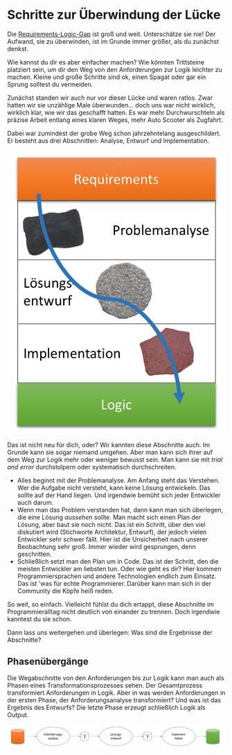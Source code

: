 # Schritte zur Überwindung der Lücke
Die [Requirements-Logic-Gap](README.md) ist groß und weit. Unterschätze sie nie! Der Aufwand, sie zu überwinden, ist im Grunde immer größer, als du zunächst denkst.

Wie kannst du dir es aber einfacher machen? Wie könnten Trittsteine platziert sein, um dir den Weg von den Anforderungen zur Logik leichter zu machen. Kleine und große Schritte sind ok, einen Spagat oder gar ein Sprung solltest du vermeiden.

Zunächst standen wir auch nur vor dieser Lücke und waren ratlos. Zwar hatten wir sie unzählige Male überwunden... doch uns war nicht wirklich, wirklich klar, wie wir das geschafft hatten. Es war mehr Durchwurschteln als präzise Arbeit entlang eines klaren Weges, mehr Auto Scooter als Zugfahrt.

Dabei war zumindest der grobe Weg schon jahrzehntelang ausgeschildert. Er besteht aus drei Abschnitten: Analyse, Entwurf und Implementation.

![](../../resources/images/requirements-logic-gap/gapphases.png)

Das ist nicht neu für dich, oder? Wir kannten diese Abschnitte auch. Im Grunde kann sie sogar niemand umgehen. Aber man kann sich ihrer auf dem Weg zur Logik mehr oder weniger bewusst sein. Man kann sie mit _trial and error_ durchstolpern oder systematisch durchschreiten.

* Alles beginnt mit der Problemanalyse. Am Anfang steht das Verstehen. Wer die Aufgabe nicht versteht, kann keine Lösung entwickeln. Das sollte auf der Hand liegen. Und irgendwie bemüht sich jeder Entwickler auch darum.
* Wenn man das Problem verstanden hat, dann kann man sich überlegen, die eine Lösung _aussehen_ sollte. Man macht sich einen Plan der Lösung, aber baut sie noch nicht. Das ist ein Schritt, über den viel diskutiert wird (Stichworte Architektur, Entwurf), der jedoch vielen Entwickler sehr schwer fällt. Hier ist die Unsicherheit nach unserer Beobachtung sehr groß. Immer wieder wird gesprungen, denn geschritten.
* Schließlich setzt man den Plan um in Code. Das ist der Schritt, den die meisten Entwickler am liebsten tun. Oder wie geht es dir? Hier kommen Programmiersprachen und andere Technologien endlich zum Einsatz. Das ist 'was für echte Programmierer. Darüber kann man sich in der Community die Köpfe heiß reden.

So weit, so einfach. Vielleicht fühlst du dich ertappt, diese Abschnitte im Programmieralltag nicht deutlich von einander zu trennen. Doch irgendwie kanntest du sie schon.

Dann lass uns weitergehen und überlegen: Was sind die Ergebnisse der Abschnitte?

## Phasenübergänge
Die Wegabschnitte von den Anforderungen bis zur Logik kann man auch als Phasen eines Transformationsprozesses sehen. Der Gesamtprozess transformiert Anforderungen in Logik. Aber in was werden Anforderungen in der ersten Phase, der Anforderungsanalyse transformiert? Und was ist das Ergebnis des Entwurfs? Die letzte Phase erzeugt schließlich Logik als Output.

![](../../resources/images/requirements-logic-gap/unknownphaseresults.png)




